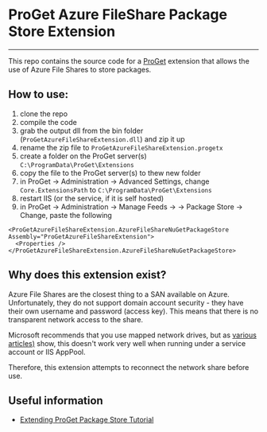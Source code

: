# ProGet Azure FileShare Package Store Extension
---

This repo contains the source code for a [ProGet](http://inedo.com/proget) extension that allows the use of Azure File Shares to store packages.

## How to use:
1. clone the repo
2. compile the code
3. grab the output dll from the bin folder (`ProGetAzureFileShareExtension.dll`) and zip it up
4. rename the zip file to `ProGetAzureFileShareExtension.progetx`
5. create a folder on the ProGet server(s) `C:\ProgramData\ProGet\Extensions`
6. copy the file to the ProGet server(s) to thew new folder
7. in ProGet -> Administration -> Advanced Settings, change `Core.ExtensionsPath` to `C:\ProgramData\ProGet\Extensions`
8. restart IIS (or the service, if it is self hosted)
9. in ProGet -> Administration -> Manage Feeds -> <feed> -> Package Store -> Change, paste the following
```
<ProGetAzureFileShareExtension.AzureFileShareNuGetPackageStore Assembly="ProGetAzureFileShareExtension">
  <Properties />
</ProGetAzureFileShareExtension.AzureFileShareNuGetPackageStore>
```

## Why does this extension exist?
Azure File Shares are the closest thing to a SAN available on Azure. Unfortunately, they do not support domain account security - they have their own username and password (access key). This means that there is no transparent network access to the share.

Microsoft recommends that you use mapped network drives, but as [various](http://blogs.msdn.com/b/windowsazurestorage/archive/2014/05/27/persisting-connections-to-microsoft-azure-files.aspx) [articles)](http://fabriccontroller.net/blog/posts/using-the-azure-file-service-in-your-cloud-services-web-roles-and-worker-role/) show, this doesn't work very well when running under a service account or IIS AppPool.

Therefore, this extension attempts to reconnect the network share before use.

## Useful information
* [Extending ProGet Package Store Tutorial](http://inedo.com/support/tutorials/extending-proget-package-store)
